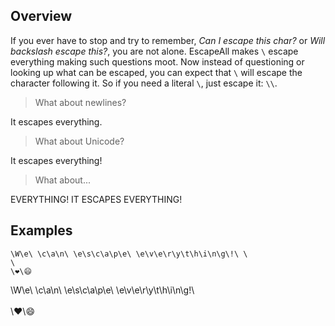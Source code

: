## Overview

If you ever have to stop and try to remember, *Can I escape this char?* or *Will backslash escape this?*, you are not alone.  EscapeAll makes `\` escape everything making such questions moot.  Now instead of questioning or looking up what can be escaped, you can expect that `\` will escape the character following it.  So if you need a literal `\`, just escape it: `\\`.

> What about newlines?

It escapes everything.

> What about Unicode?

It escapes everything!

> What about...

EVERYTHING! IT ESCAPES EVERYTHING!

## Examples

```
\W\e\ \c\a\n\ \e\s\c\a\p\e\ \e\v\e\r\y\t\h\i\n\g\!\ \
\
\❤\😄
```

\W\e\ \c\a\n\ \e\s\c\a\p\e\ \e\v\e\r\y\t\h\i\n\g\!\ \
\
\❤\😄
